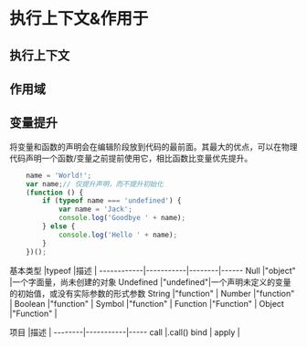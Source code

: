 # 执行上下文&作用于

## 执行上下文

## 作用域

## 变量提升

将变量和函数的声明会在编辑阶段放到代码的最前面。其最大的优点，可以在物理代码声明一个函数/变量之前提前使用它，相比函数比变量优先提升。

```JavaScript
    name = 'World!';
    var name;// 仅提升声明，而不提升初始化
    (function () {
        if (typeof name === 'undefined') {
            var name = 'Jack';
            console.log('Goodbye ' + name);
        } else {
            console.log('Hello ' + name);
        }
    })();
```

基本类型     |typeof     |描述         |
------------|-----------|--------|------
Null        |"object"   |一个字面量，尚未创建的对象
Undefined   |"undefined"|一个声明未定义的变量的初始值，或没有实际参数的形式参数
String      |"function" |
Number      |"function" |
Boolean     |"function" |
Symbol      |"function" |
Function    |"Function" |
Object      |"Function" |


项目    |描述       |
--------|-----------|-----
call    |.call()
bind    |
apply   |
